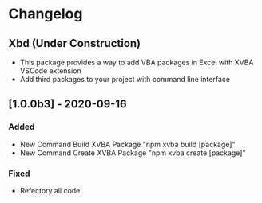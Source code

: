 # Changelog
## Xbd (Under Construction)

- This package provides a way to add VBA packages in Excel with XVBA VSCode extension
- Add third packages to your project with command line interface
    
## [1.0.0b3] - 2020-09-16
### Added
 - New Command Build XVBA Package "npm xvba build [package]"
 - New Command Create XVBA Package "npm xvba create [package]"

### Fixed
 - Refectory all code
 
 